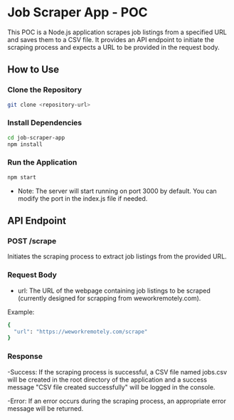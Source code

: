 # Job Scraper App - POC

This POC is a Node.js application scrapes job listings from a specified URL and saves them to a CSV file. It provides an API endpoint to initiate the scraping process and expects a URL to be provided in the request body.

## How to Use

### Clone the Repository

```bash
git clone <repository-url>
```

### Install Dependencies

```bash
cd job-scraper-app
npm install
```

### Run the Application

```bash
npm start
```

- Note: The server will start running on port 3000 by default. You can modify the port in the index.js file if needed.

## API Endpoint

### POST /scrape

Initiates the scraping process to extract job listings from the provided URL.

### Request Body

- url: The URL of the webpage containing job listings to be scraped (currently designed for scrapping from weworkremotely.com).

Example:

```bash
{
  "url": "https://weworkremotely.com/scrape"
}
```

### Response

-Success: If the scraping process is successful, a CSV file named jobs.csv will be created in the root directory of the application and a success message "CSV file created successfully" will be logged in the console.

-Error: If an error occurs during the scraping process, an appropriate error message will be returned.
